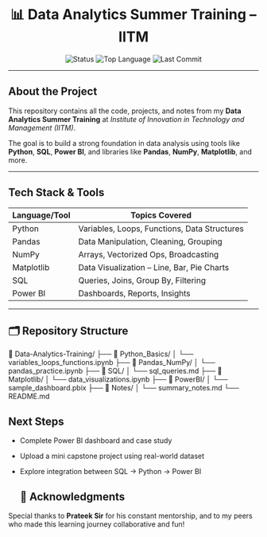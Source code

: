 <h1 align="center">📊 Data Analytics Summer Training – IITM</h1>

<p align="center">
  <img src="https://img.shields.io/badge/Status-In%20Progress-blue" alt="Status">
  <img src="https://img.shields.io/github/languages/top/your-username/your-repo-name" alt="Top Language">
  <img src="https://img.shields.io/github/last-commit/your-username/your-repo-name" alt="Last Commit">
</p>

---

##  About the Project

This repository contains all the code, projects, and notes from my **Data Analytics Summer Training** at *Institute of Innovation in Technology and Management (IITM)*.

The goal is to build a strong foundation in data analysis using tools like **Python**, **SQL**, **Power BI**, and libraries like **Pandas**, **NumPy**, **Matplotlib**, and more.

---

##  Tech Stack & Tools

| Language/Tool | Topics Covered |
|---------------|----------------|
| Python      | Variables, Loops, Functions, Data Structures |
| Pandas      | Data Manipulation, Cleaning, Grouping |
| NumPy       | Arrays, Vectorized Ops, Broadcasting |
| Matplotlib  | Data Visualization – Line, Bar, Pie Charts |
| SQL         | Queries, Joins, Group By, Filtering |
| Power BI    | Dashboards, Reports, Insights |

---

## 🗂️ Repository Structure
📁 Data-Analytics-Training/
├── 📂 Python_Basics/
│ └── variables_loops_functions.ipynb
├── 📂 Pandas_NumPy/
│ └── pandas_practice.ipynb
├── 📂 SQL/
│ └── sql_queries.md
├── 📂 Matplotlib/
│ └── data_visualizations.ipynb
├── 📂 PowerBI/
│ └── sample_dashboard.pbix
├── 📂 Notes/
│ └── summary_notes.md
└── README.md

##  Next Steps

- Complete Power BI dashboard and case study  
- Upload a mini capstone project using real-world dataset  
- Explore integration between SQL → Python → Power BI

  ## 🙏 Acknowledgments

Special thanks to **Prateek Sir** for his constant mentorship, and to my peers who made this learning journey collaborative and fun!
